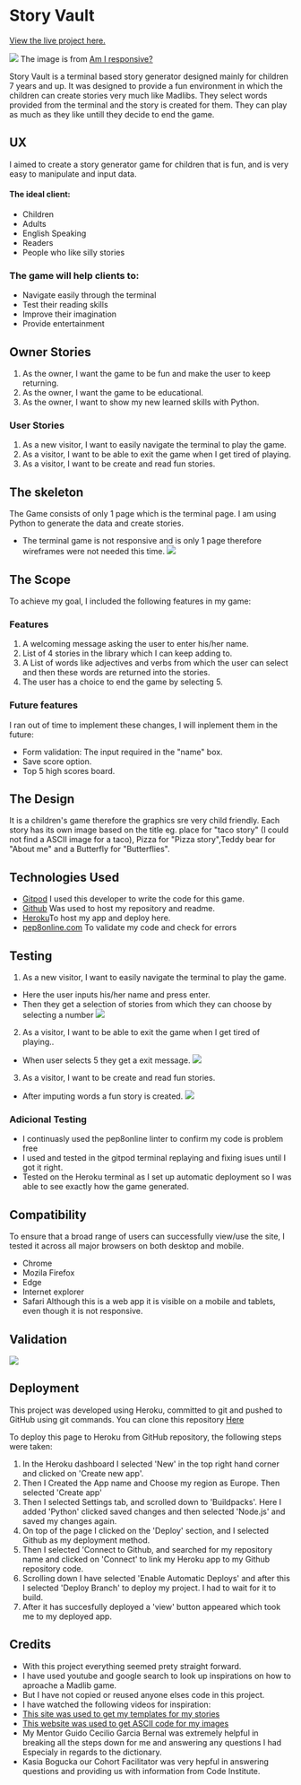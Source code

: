 # Story Vault

[View the live project here.](https://story-vault.herokuapp.com/)

![](https://github.com/MiaTothova/story-vault/blob/main/images/responsive.png)
The image is from [Am I responsive?](http://ami.responsivedesign.is/)

Story Vault is a terminal based story generator designed mainly for children 7 years and up. It was designed to provide a fun environment in which the children can create stories very much like Madlibs. They select words provided from the terminal and the story is created for them. They can play as much as they like untill they decide to end the game.

## UX
I aimed to create a story generator game for children that is fun, and is very easy to manipulate and input data.

#### The ideal client:
* Children
* Adults
* English Speaking
* Readers
* People who like silly stories

### The game will help clients to:
* Navigate easily through the terminal
* Test their reading skills
* Improve their imagination
* Provide entertainment

## Owner Stories
1. As the owner, I want the game to be fun and make the user to keep returning.
2. As the owner, I want the game to be educational.
3. As the owner, I want to show my new learned skills with Python.

### User Stories
1. As a new visitor, I want to easily navigate the terminal to play the game.
2. As a visitor, I want to be able to exit the game when I get tired of playing.
3. As a visitor, I want to be create and read fun stories.

## The skeleton
The Game consists of only 1 page which is the terminal page. I am using Python to generate the data and create stories.
* The terminal game is not responsive and is only 1 page therefore wireframes were not needed this time.
![](https://github.com/MiaTothova/story-vault/blob/main/images/chart.png)

## The Scope
To achieve my goal, I included the following features in my game:

### Features
1. A welcoming message asking the user to enter his/her name.
2. List of 4 stories in the library which I can keep adding to.
3. A List of words like adjectives and verbs from which the user can select and then these words are returned into the stories.
4. The user has a choice to end the game by selecting 5.


### Future features
I ran out of time to implement these changes, I will inplement them in the future:
* Form validation: The input required in the "name" box.
* Save score option.
* Top 5 high scores board.

## The Design
It is a children's game therefore the graphics sre very child friendly. Each story has its own image based on the title eg. place for "taco story" (I could not find a ASCII image for a taco), Pizza for "Pizza story",Teddy bear for "About me" and a Butterfly for "Butterflies".


## Technologies Used
* [Gitpod](https://gitpod.io/workspaces) I used this developer to write the code for this game.
* [Github](https://github.com/) Was used to host my repository and readme.
* [Heroku](https://id.heroku.com/login)To host my app and deploy here.
* [pep8online.com](http://pep8online.com/) To validate my code and check for errors

## Testing
1. As a new visitor, I want to easily navigate the terminal to play the game.
* Here the user inputs his/her name and press enter.
* Then they get a selection of stories from which they can choose by selecting a number
![](https://github.com/MiaTothova/story-vault/blob/main/images/test-1.png)

2. As a visitor, I want to be able to exit the game when I get tired of playing..
* When user selects 5 they get a exit message.
![](https://github.com/MiaTothova/story-vault/blob/main/images/test-2.png)

3. As a visitor, I want to be create and read fun stories.
* After imputing words a fun story is created.
![](https://github.com/MiaTothova/story-vault/blob/main/images/test-3.png) 

 ### Adicional Testing
 
* I continuasly used the pep8online linter to confirm my code is problem free
* I used and tested in the gitpod terminal replaying and fixing isues until I got it right.
* Tested on the Heroku terminal as I set up automatic deployment so I was able to see exactly how the game generated.

 ## Compatibility
To ensure that a broad range of users can successfully view/use the site, I tested it across all major browsers on both desktop and mobile.
* Chrome
* Mozila Firefox
* Edge
* Internet explorer
* Safari
Although this is a web app it is visible on a mobile and tablets, even though it is not responsive.

## Validation
![](https://github.com/MiaTothova/story-vault/blob/main/images/pep8.png)


## Deployment

This project was developed using Heroku, committed to git and pushed to GitHub using git commands. You can clone this repository [Here](https://github.com/MiaTothova/story-vault)

To deploy this page to Heroku from GitHub repository, the following steps were taken:

1. In the Heroku dashboard I selected 'New' in the top right hand corner and clicked on 'Create new app'.
2. Then I Created the App name and Choose my region as Europe. Then selected 'Create app'
4. Then I selected Settings tab, and scrolled down to 'Buildpacks'. Here I added 'Python' clicked saved changes and then selected 'Node.js' and saved my changes again.
5. On top of the page I clicked on the 'Deploy' section, and I selected Github as my deployment method.
6. Then I selected 'Connect to Github, and searched for my repository name and clicked on 'Connect' to link my Heroku app to my Github repository code.
7. Scrolling down I have selected 'Enable Automatic Deploys' and after this I selected 'Deploy Branch' to deploy my project. I had to wait for it to build.
8. After it has succesfully deployed a 'view' button appeared which took me to my deployed app.

## Credits
* With this project everything seemed prety straight forward. 
* I have used youtube and google search to look up inspirations on how to aproache a Madlib game.
* But I have not copied or reused anyone elses code in this project.
* I have watched the following videos for inspiration:
* [This site was used to get my templates for my stories](https://www.glowwordbooks.com/blog/category/kids-online-mad-libs/) 
* [This website was used to get ASCII code for my images](https://www.asciiart.eu/)
* My Mentor Guido Cecilio Garcia Bernal was extremely helpful in breaking all the steps down for me and answering any questions I had Especialy in regards to the dictionary.
* Kasia Bogucka our Cohort Facilitator was very hepful in answering questions and providing us with information from Code Institute.



